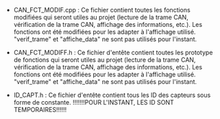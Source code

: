 

* CAN_FCT_MODIF.cpp : Ce fichier contient toutes les fonctions modifiées qui seront utiles au projet (lecture de la trame CAN, vérification de la trame CAN, affichage des informations, etc.). Les fonctions ont été modifiées pour les adapter à l'affichage utilisé. "verif_trame" et "affiche_data" ne sont pas utilisés pour l'instant.

* CAN_FCT_MODIFF.h : Ce fichier d'entête contient toutes les prototype de fonctions qui seront utiles au projet (lecture de la trame CAN, vérification de la trame CAN, affichage des informations, etc.). Les fonctions ont été modifiées pour les adapter à l'affichage utilisé. "verif_trame" et "affiche_data" ne sont pas utilisés pour l'instant.

* ID_CAPT.h : Ce fichier d'entête contient tous les ID des capteurs sous forme de constante. !!!!!!!POUR L'INSTANT, LES ID SONT TEMPORAIRES!!!!!!
